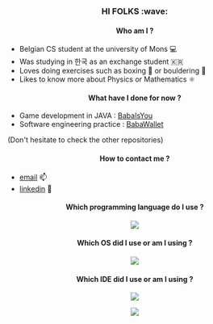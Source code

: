 

<h3 align="center">
<b> HI FOLKS :wave: </b>
</h3>

<h4 align="center">
Who am I ?
</h4>

- Belgian CS student at the university of Mons 💻
- Was studying in 한국 as an exchange student 🇰🇷
- Loves doing exercises such as boxing 🥊 or bouldering 🧗
- Likes to know more about Physics or Mathematics ⚛️

<h4 align="center">
What have I done for now ?
</h4>

- Game development in JAVA : [BabaIsYou](https://github.com/EliotBD03/BabaIsYou.git)
- Software engineering practice : [BabaWallet](https://github.com/EliotBD03/Projet-Gl-)

(Don't hesitate to check the other repositories)

<h4 align="center">
How to contact me ?
</h4>

- <a href="julienladeuzepro@gmail.com">email</a> 📫
- <a href="www.linkedin.com/in/julien-ladeuze">linkedin</a> 🔗


<h4 align="center">
Which programming language do I use ?
</h4>

<p align="center">
  <a href="https://skillicons.dev">
    <img src="https://skillicons.dev/icons?i=python,java,rust,vuejs,c,cpp,latex" />
  </a>
</p>

<h4 align="center">
Which OS did I use or am I using ?
</h4>

<p align="center">
  <a href="https://skillicons.dev">
    <img src="https://skillicons.dev/icons?i=ubuntu,debian,arch,apple,windows" />
  </a>
</p>

<h4 align="center">
Which IDE did I use or am I using ?
</h4>


<p align="center">
  <a href="https://skillicons.dev">
    <img src="https://skillicons.dev/icons?i=vscode,neovim,emacs" />
  </a>
</p>
<p align="center">
    <img src=https://github.com/user-attachments/assets/d3930319-1a08-4eb4-871d-9bfebb6b2665 />
</p>


